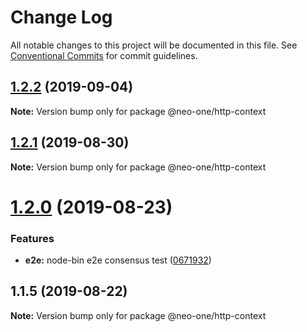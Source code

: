 # Change Log

All notable changes to this project will be documented in this file.
See [Conventional Commits](https://conventionalcommits.org) for commit guidelines.

## [1.2.2](https://github.com/neo-one-suite/neo-one/compare/@neo-one/http-context@1.2.1...@neo-one/http-context@1.2.2) (2019-09-04)

**Note:** Version bump only for package @neo-one/http-context





## [1.2.1](https://github.com/neo-one-suite/neo-one/compare/@neo-one/http-context@1.2.0...@neo-one/http-context@1.2.1) (2019-08-30)

**Note:** Version bump only for package @neo-one/http-context





# [1.2.0](https://github.com/neo-one-suite/neo-one/compare/@neo-one/http-context@1.1.5...@neo-one/http-context@1.2.0) (2019-08-23)


### Features

* **e2e:** node-bin e2e consensus test ([0671932](https://github.com/neo-one-suite/neo-one/commit/0671932))





## 1.1.5 (2019-08-22)

**Note:** Version bump only for package @neo-one/http-context
